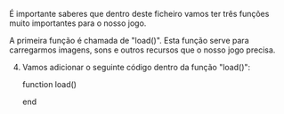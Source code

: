 É importante saberes que dentro deste ficheiro vamos ter três funções muito importantes para o nosso jogo. 

A primeira função é chamada de "load()". Esta função serve para carregarmos imagens, sons e outros recursos que o nosso jogo precisa. 

4. Vamos adicionar o seguinte código dentro da função "load()":

    function load()

    end